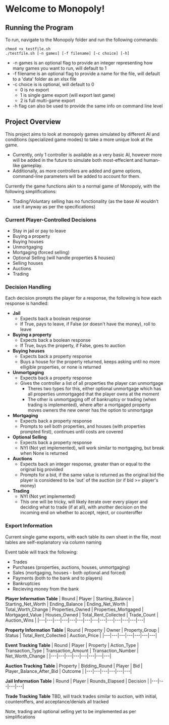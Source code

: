 # Welcome to Monopoly!

## Running the Program

To run, navigate to the Monopoly folder and run the following commands:

```
chmod +x testfile.sh  
./testfile.sh [-n games] [-f filename] [-c choice] [-h]
```

 - -n games is an optional flag to provide an integer representing how many games you want to run, will default to 1
 - -f filename is an optional flag to provide a name for the file, will default to a 'data' folder as an xlsx file
 - -c choice is is optional, will default to 0 
	 - 0 is no export
	 - 1 is single game export (will export last game)
	 - 2 is full multi-game export
 - -h flag can also be used to provide the same info on command line level

## Project Overview

This project aims to look at monopoly games simulated by different AI and conditions (specialized game modes) to take a more unique look at the game.
- Currently, only 1 controller is available as a very basic AI, however more will be added in the future to simulate both most-effecient and human-like gameplay.
- Additionally, as more controllers are added and game options, command-line parameters will be added to account for them.

Currently the game functions akin to a normal game of Monopoly, with the following simplifications:
- Trading/Voluntary selling has no functionality (as the base AI wouldn't use it anyway as per the specifications)

### Current Player-Controlled Decisions
- Stay in jail or pay to leave
- Buying a property
- Buying houses
- Unmortgaging
- Mortgaging (forced selling)
- Optional Selling (will handle properties & houses)
- Selling houses
- Auctions
- Trading

### Decision Handling
Each decision prompts the player for a response, the following is how each response is handled:

- **Jail**
  - Expects back a boolean response
  - If True, pays to leave, if False (or doesn't have the money), roll to leave
- **Buying a property**
  - Expects back a boolean response
  - If True, buys the property, if False, goes to auction
- **Buying houses**
  - Expects back a property response
  - Buys a house for the property returned, keeps asking until no more elligible properties, or none is returned
- **Unmortgaging**
  - Expects back a property response
  - Gives the controller a list of all properties the player can unmortgage
    - Theres two types for this, either optional unmortgage which has all properties unmortgaged that the player owns at the moment
    - The other is unmortgaging off of bankruptcy or trading (when trading is implemented), where after a mortgaged property moves owners the new owner has the option to unmortgage
- **Mortgaging**
  - Expects back a property response
  - Prompts to sell both properties, and houses (with properties prompted first), continues until costs are covered
- **Optional Selling**
  - Expects back a property response
  - NYI (Not yet implemented), will work similar to mortgaging, but break when None is returned
- **Auctions**
  - Expects back an integer response, greater than or equal to the original big provided
  - Prompts for a bid, if the same value is returned as the original bid the player is considered to be 'out' of the auction (or if bid >= player's money)
- **Trading**
  - NYI (Not yet implemented)
  - This one will be tricky, will likely iterate over every player and deciding what to trade (if at all), with another decision on the incoming end on whether to accept, reject, or counteroffer

### Export Information
Current single game exports, with each table its own sheet in the file, most tables are self-explanatory via column naming

Event table will track the following:
 - Trades
 - Purchases (properties, auctions, houses, unmortgaging)
 - Sales (mortgaging, houses - both optional and forced)
 - Payments (both to the bank and to players)
 - Bankruptcies
 - Recieving money from the bank

**Player Information Table**
| Round | Player | Starting_Balance | Starting_Net_Worth | Ending_Balance | Ending_Net_Worth | Total_Worth_Change | Properties_Owned | Properties_Mortgaged | Mortgaged_Value | Houses_Owned | Total_Rent_Collected | Trade_Count | Auction_Wins |
|---|---|---|---|---|---|---|---|---|---|---|---|---|---|

**Property Information Table**
| Round | Property | Owner | Property_Group | Status | Total_Rent_Collected | Auction_Price |
|---|---|---|---|---|---|---|

**Event Tracking Table**
| Round | Player | Property | Action_Type | Transaction_Type | Transaction_Amount | Transaction_Number | Net_Worth_Change |
|---|---|---|---|---|---|---|---|

**Auction Tracking Table**
| Property | Bidding_Round | Player | Bid | Player_Balance_After_Bid | Outcome |
|---|---|---|---|---|---|

**Jail Information Table**
| Round | Player | Rounds_Elapsed | Decision |
|---|---|---|---|

**Trade Tracking Table**
TBD, will track trades similar to auction, with initial, counteroffers, and acceptance/denials all tracked

Note, trading and optional selling yet to be implemented as per simplifications
